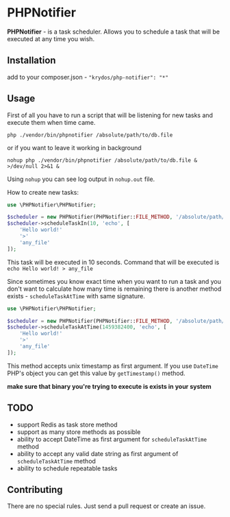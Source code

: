 PHPNotifier
===========

**PHPNotifier** - is a task scheduler. Allows you to schedule a task that will be executed at any time you wish. 

Installation
------------
add to your composer.json - `"krydos/php-notifier": "*"`
 
Usage
-----
First of all you have to run a script that will be listening for new tasks and execute them when time came.

`php ./vendor/bin/phpnotifier /absolute/path/to/db.file`

or if you want to leave it working in background

`nohup php ./vendor/bin/phpnotifier /absolute/path/to/db.file & >/dev/null 2>&1 &`

Using `nohup` you can see log output in `nohup.out` file. 

How to create new tasks:

```php
use \PHPNotifier\PHPNotifier;

$scheduler = new PHPNotifier(PHPNotifier::FILE_METHOD, '/absolute/path/to/db.file');
$scheduler->scheduleTaskIn(10, 'echo', [
    'Hello world!'
    '>'
    'any_file'
]);  
```

This task will be executed in 10 seconds. Command that will be executed is `echo Hello world! > any_file`

Since sometimes you know exact time when you want to run a task and you don't want to calculate how many time is remaining
there is another method exists - `scheduleTaskAtTime` with same signature.

```php
use \PHPNotifier\PHPNotifier;

$scheduler = new PHPNotifier(PHPNotifier::FILE_METHOD, '/absolute/path/to/db.file');
$scheduler->scheduleTaskAtTime(1459382400, 'echo', [
    'Hello world!'
    '>'
    'any_file'
]);  
```

This method accepts unix timestamp as first argument. If you use `DateTime` PHP's object you can get this value by `getTimestamp()` method.

**make sure that binary you're trying to execute is exists in your system**
 
TODO
------
 
* support Redis as task store method
* support as many store methods as possible
* ability to accept DateTime as first argument for `scheduleTaskAtTime` method
* ability to accept any valid date string as first argument of `scheduleTaskAtTime` method
* ability to schedule repeatable tasks
 
 
Contributing
------------
There are no special rules. Just send a pull request or create an issue. 
 
 